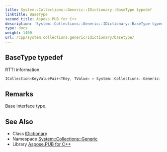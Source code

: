 ```yaml
---
title: System::Collections::Generic::IDictionary::BaseType typedef
linktitle: BaseType
second_title: Aspose.PUB for C++
description: 'System::Collections::Generic::IDictionary::BaseType typedef. RTTI information in C++.'
type: docs
weight: 1400
url: /cpp/system.collections.generic/idictionary/basetype/
---
```

## BaseType typedef


RTTI information.

```cpp
ICollection<KeyValuePair<TKey, TValue> > System::Collections::Generic::IDictionary< TKey, TValue >::BaseType
```

## Remarks


Base interface type. 
## See Also

* Class [IDictionary](../)
* Namespace [System::Collections::Generic](../../)
* Library [Aspose.PUB for C++](../../../)
